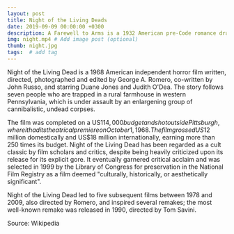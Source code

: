 ```yaml
---
layout: post
title: Night of the Living Deads
date: 2019-09-09 00:00:00 +0300
description: A Farewell to Arms is a 1932 American pre-Code romance drama film directed by Frank Borzage. # Add post description (optional)
img: night.mp4 # Add image post (optional)
thumb: night.jpg
tags:  # add tag
---
```


Night of the Living Dead is a 1968 American independent horror film written, directed, photographed and edited by George A. Romero, co-written by John Russo, and starring Duane Jones and Judith O'Dea. The story follows seven people who are trapped in a rural farmhouse in western Pennsylvania, which is under assault by an enlargening group of cannibalistic, undead corpses.

The film was completed on a US$114,000 budget and shot outside Pittsburgh, where it had its theatrical premiere on October 1, 1968. The film grossed US$12 million domestically and US$18 million internationally, earning more than 250 times its budget. Night of the Living Dead has been regarded as a cult classic by film scholars and critics, despite being heavily criticized upon its release for its explicit gore. It eventually garnered critical acclaim and was selected in 1999 by the Library of Congress for preservation in the National Film Registry as a film deemed "culturally, historically, or aesthetically significant".

Night of the Living Dead led to five subsequent films between 1978 and 2009, also directed by Romero, and inspired several remakes; the most well-known remake was released in 1990, directed by Tom Savini.

Source: Wikipedia
